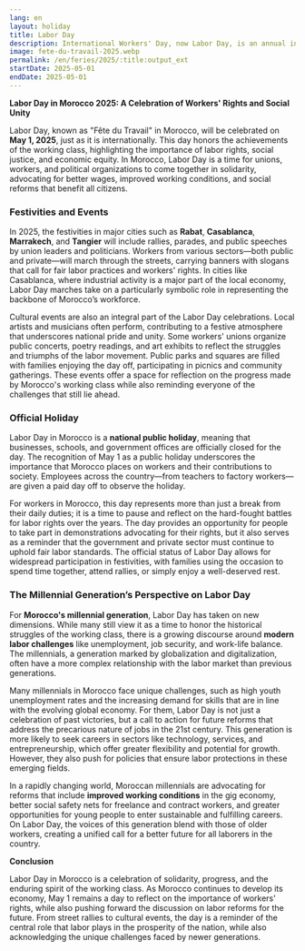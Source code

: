 ```yaml
---
lang: en
layout: holiday
title: Labor Day
description: International Workers' Day, now Labor Day, is an annual international holiday celebrating workers. It is the occasion for major demonstrations of the labor movement.
image: fete-du-travail-2025.webp
permalink: /en/feries/2025/:title:output_ext
startDate: 2025-05-01
endDate: 2025-05-01
---
```

**Labor Day in Morocco 2025: A Celebration of Workers' Rights and Social Unity**

Labor Day, known as "Fête du Travail" in Morocco, will be celebrated on **May 1, 2025**, just as it is internationally. This day honors the achievements of the working class, highlighting the importance of labor rights, social justice, and economic equity. In Morocco, Labor Day is a time for unions, workers, and political organizations to come together in solidarity, advocating for better wages, improved working conditions, and social reforms that benefit all citizens.

### Festivities and Events

In 2025, the festivities in major cities such as **Rabat**, **Casablanca**, **Marrakech**, and **Tangier** will include rallies, parades, and public speeches by union leaders and politicians. Workers from various sectors—both public and private—will march through the streets, carrying banners with slogans that call for fair labor practices and workers' rights. In cities like Casablanca, where industrial activity is a major part of the local economy, Labor Day marches take on a particularly symbolic role in representing the backbone of Morocco’s workforce.

Cultural events are also an integral part of the Labor Day celebrations. Local artists and musicians often perform, contributing to a festive atmosphere that underscores national pride and unity. Some workers' unions organize public concerts, poetry readings, and art exhibits to reflect the struggles and triumphs of the labor movement. Public parks and squares are filled with families enjoying the day off, participating in picnics and community gatherings. These events offer a space for reflection on the progress made by Morocco's working class while also reminding everyone of the challenges that still lie ahead.

### Official Holiday

Labor Day in Morocco is a **national public holiday**, meaning that businesses, schools, and government offices are officially closed for the day. The recognition of May 1 as a public holiday underscores the importance that Morocco places on workers and their contributions to society. Employees across the country—from teachers to factory workers—are given a paid day off to observe the holiday.

For workers in Morocco, this day represents more than just a break from their daily duties; it is a time to pause and reflect on the hard-fought battles for labor rights over the years. The day provides an opportunity for people to take part in demonstrations advocating for their rights, but it also serves as a reminder that the government and private sector must continue to uphold fair labor standards. The official status of Labor Day allows for widespread participation in festivities, with families using the occasion to spend time together, attend rallies, or simply enjoy a well-deserved rest.

### The Millennial Generation’s Perspective on Labor Day

For **Morocco's millennial generation**, Labor Day has taken on new dimensions. While many still view it as a time to honor the historical struggles of the working class, there is a growing discourse around **modern labor challenges** like unemployment, job security, and work-life balance. The millennials, a generation marked by globalization and digitalization, often have a more complex relationship with the labor market than previous generations.

Many millennials in Morocco face unique challenges, such as high youth unemployment rates and the increasing demand for skills that are in line with the evolving global economy. For them, Labor Day is not just a celebration of past victories, but a call to action for future reforms that address the precarious nature of jobs in the 21st century. This generation is more likely to seek careers in sectors like technology, services, and entrepreneurship, which offer greater flexibility and potential for growth. However, they also push for policies that ensure labor protections in these emerging fields.

In a rapidly changing world, Moroccan millennials are advocating for reforms that include **improved working conditions** in the gig economy, better social safety nets for freelance and contract workers, and greater opportunities for young people to enter sustainable and fulfilling careers. On Labor Day, the voices of this generation blend with those of older workers, creating a unified call for a better future for all laborers in the country.

**Conclusion**

Labor Day in Morocco is a celebration of solidarity, progress, and the enduring spirit of the working class. As Morocco continues to develop its economy, May 1 remains a day to reflect on the importance of workers' rights, while also pushing forward the discussion on labor reforms for the future. From street rallies to cultural events, the day is a reminder of the central role that labor plays in the prosperity of the nation, while also acknowledging the unique challenges faced by newer generations.